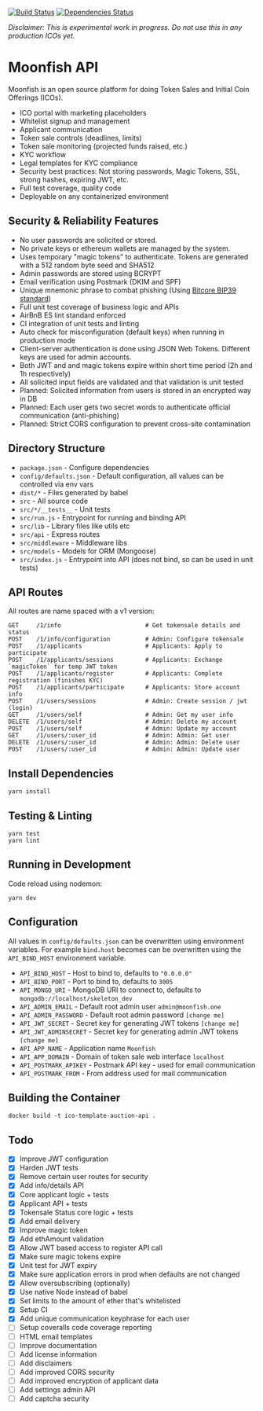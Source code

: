 
[![Build Status](https://img.shields.io/travis/rekallai/moonfish-api.svg?branch=master&style=flat-square)](https://travis-ci.org/rekallai/moonfish-api)
[![Dependencies Status](https://david-dm.org/rekallai/moonfish-api/status.svg)](https://david-dm.org/rekallai/moonfish-api)

_Disclaimer: This is experimental work in progress. Do not use this in any production ICOs yet._

# Moonfish API

Moonfish is an open source platform for doing Token Sales and Initial Coin Offerings (ICOs).

* ICO portal with marketing placeholders
* Whitelist signup and management
* Applicant communication
* Token sale controls (deadlines, limits)
* Token sale monitoring (projected funds raised, etc.)
* KYC workflow
* Legal templates for KYC compliance
* Security best practices: Not storing passwords, Magic Tokens, SSL, strong hashes, expiring JWT, etc.
* Full test coverage, quality code
* Deployable on any containerized environment

## Security & Reliability Features

* No user passwords are solicited or stored.
* No private keys or ethereum wallets are managed by the system.
* Uses temporary "magic tokens" to authenticate. Tokens are generated with a 512 random byte seed and SHA512
* Admin passwords are stored using BCRYPT
* Email verification using Postmark (DKIM and SPF)
* Unique mnemonic phrase to combat phishing (Using [Bitcore BIP39 standard](https://github.com/bitcoin/bips/blob/master/bip-0039.mediawiki))
* Full unit test coverage of business logic and APIs
* AirBnB ES lint standard enforced
* CI integration of unit tests and linting
* Auto check for misconfiguration (default keys) when running in production mode
* Client-server authentication is done using JSON Web Tokens. Different keys are used for admin accounts.
* Both JWT and and magic tokens expire within short time period (2h and 1h respectively)
* All solicited input fields are validated and that validation is unit tested
* Planned: Solicited information from users is stored in an encrypted way in DB
* Planned: Each user gets two secret words to authenticate official communication (anti-phishing)
* Planned: Strict CORS configuration to prevent cross-site contamination

## Directory Structure

* `package.json` - Configure dependencies
* `config/defaults.json` - Default configuration, all values can be controlled via env vars
* `dist/*` - Files generated by babel
* `src` - All source code
* `src/*/__tests__` - Unit tests
* `src/run.js` - Entrypoint for running and binding API
* `src/lib` - Library files like utils etc
* `src/api` - Express routes
* `src/middleware` - Middleware libs
* `src/models` - Models for ORM (Mongoose)
* `src/index.js` - Entrypoint into API (does not bind, so can be used in unit tests)

## API Routes

All routes are name spaced with a v1 version:

```
GET     /1/info                        # Get tokensale details and status
POST    /1/info/configuration          # Admin: Configure tokensale
POST    /1/applicants                  # Applicants: Apply to participate
POST    /1/applicants/sessions         # Applicants: Exchange `magicToken` for temp JWT token
POST    /1/applicants/register         # Applicants: Complete registration (finishes KYC)
POST    /1/applicants/participate      # Applicants: Store account info
POST    /1/users/sessions              # Admin: Create session / jwt (login)
GET     /1/users/self                  # Admin: Get my user info
DELETE  /1/users/self                  # Admin: Delete my account
POST    /1/users/self                  # Admin: Update my account
GET     /1/users/:user_id              # Admin: Admin: Get user
DELETE  /1/users/:user_id              # Admin: Admin: Delete user
POST    /1/users/:user_id              # Admin: Admin: Update user
```

## Install Dependencies

```
yarn install
```

## Testing & Linting

```
yarn test
yarn lint
```

## Running in Development

Code reload using nodemon:

```
yarn dev
```

## Configuration

All values in `config/defaults.json` can be overwritten using environment variables. For example `bind.host` becomes can be overwritten using the `API_BIND_HOST` environment variable.

- `API_BIND_HOST` - Host to bind to, defaults to `"0.0.0.0"`
- `API_BIND_PORT` - Port to bind to, defaults to `3005`
- `API_MONGO_URI` - MongoDB URI to connect to, defaults to `mongodb://localhost/skeleton_dev`
- `API_ADMIN_EMAIL` - Default root admin user `admin@moonfish.one`
- `API_ADMIN_PASSWORD` - Default root admin password `[change me]`
- `API_JWT_SECRET` - Secret key for generating JWT tokens `[change me]`
- `API_JWT_ADMINSECRET` - Secret key for generating admin JWT tokens `[change me]`
- `API_APP_NAME` - Application name `Moonfish`
- `API_APP_DOMAIN` - Domain of token sale web interface `localhost`
- `API_POSTMARK_APIKEY` - Postmark API key - used for email communication
- `API_POSTMARK_FROM` - From address used for mail communication

## Building the Container

```
docker build -t ico-template-auction-api .
```

## Todo

- [x] Improve JWT configuration
- [x] Harden JWT tests
- [x] Remove certain user routes for security
- [x] Add info/details API
- [x] Core applicant logic + tests
- [x] Applicant API + tests
- [x] Tokensale Status core logic + tests
- [x] Add email delivery
- [x] Improve magic token
- [x] Add ethAmount validation
- [x] Allow JWT based access to register API call
- [x] Make sure magic tokens expire
- [x] Unit test for JWT expiry
- [x] Make sure application errors in prod when defaults are not changed
- [x] Allow oversubscribing (optionally)
- [x] Use native Node instead of babel
- [x] Set limits to the amount of ether that's whitelisted
- [x] Setup CI
- [x] Add unique communication keyphrase for each user
- [ ] Setup coveralls code coverage reporting
- [ ] HTML email templates
- [ ] Improve documentation
- [ ] Add license information
- [ ] Add disclaimers
- [ ] Add improved CORS security
- [ ] Add improved encryption of applicant data
- [ ] Add settings admin API
- [ ] Add captcha security
